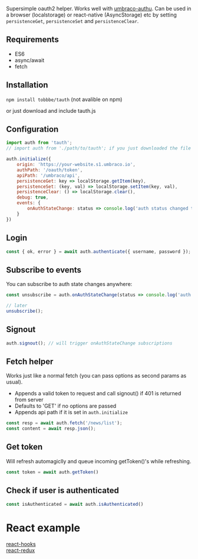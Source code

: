 Supersimple oauth2 helper. Works well with [umbraco-authu](https://github.com/mattbrailsford/umbraco-authu).
Can be used in a browser (localstorage) or react-native (AsyncStorage) etc by setting `persistenceGet`, `persistenceSet` and `persistenceClear`.

## Requirements
- ES6
- async/await
- fetch

## Installation
`npm install tobbbe/tauth` (not avalible on npm)

or just download and include tauth.js

## Configuration
```javascript
import auth from 'tauth';
// import auth from './path/to/tauth'; if you just downloaded the file

auth.initialize({
	origin: 'https://your-website.s1.umbraco.io',
	authPath: '/oauth/token',
	apiPath: '/umbraco/api',
	persistenceGet: key => localStorage.getItem(key),
	persistenceSet: (key, val) => localStorage.setItem(key, val),
	persistenceClear: () => localStorage.clear(),
	debug: true,
	events: {
		onAuthStateChange: status => console.log('auth status changed to:', status))
	}
})
```

## Login
```javascript
const { ok, error } = await auth.authenticate({ username, password });
```

## Subscribe to events
You can subscribe to auth state changes anywhere:

```javascript
const unsubscribe = auth.onAuthStateChange(status => console.log('auth status changed to:', status));

// later
unsubscribe();
```

## Signout
```javascript
auth.signout(); // will trigger onAuthStateChange subscriptions
```

## Fetch helper
Works just like a normal fetch (you can pass options as second params as usual).

- Appends a valid token to request and call signout() if 401 is returned from server
- Defaults to 'GET' if no options are passed
- Appends api path if it is set in `auth.initialize`

```javascript
const resp = await auth.fetch('/news/list');
const content = await resp.json();
```

## Get token
Will refresh automagiclly and queue incoming getToken()'s while refreshing.

```javascript
const token = await auth.getToken()
```

## Check if user is authenticated
```javascript
const isAuthenticated = await auth.isAuthenticated()
```

# React example
[react-hooks](https://github.com/tobbbe/tauth/blob/master/examples/react-hooks.js)<br/>
[react-redux](https://github.com/tobbbe/tauth/blob/master/examples/react-redux.js)<br/>
